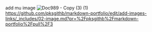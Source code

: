 add mu image
![Doc989 - Copy (3) (1)](https://user-images.githubusercontent.com/94304459/142202124-b69c765f-4d6d-4c5d-a308-41c996985468.jpg)
https://github.com/pksgithb/markdown-portfolio/edit/add-images-links/_includes/02-image.md?pr=%2Fpksgithb%2Fmarkdown-portfolio%2Fpull%2F3

